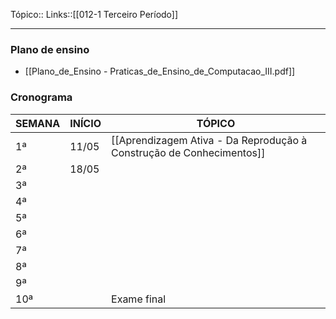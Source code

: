 Tópico::
Links::[[012-1 Terceiro Período]]

---
### Plano de ensino
- [[Plano_de_Ensino - Praticas_de_Ensino_de_Computacao_III.pdf]]
### Cronograma
| SEMANA | INÍCIO | TÓPICO                                                               |
| ------ | ------ | -------------------------------------------------------------------- |
| 1ª     | 11/05  | [[Aprendizagem Ativa - Da Reprodução à Construção de Conhecimentos]] |
| 2ª     | 18/05  |                                                                      |
| 3ª     |        |                                                                      |
| 4ª     |        |                                                                      |
| 5ª     |        |                                                                      |
| 6ª     |        |                                                                      |
| 7ª     |        |                                                                      |
| 8ª     |        |                                                                      |
| 9ª     |        |                                                                      |
| 10ª    |        | Exame final                                                          |
